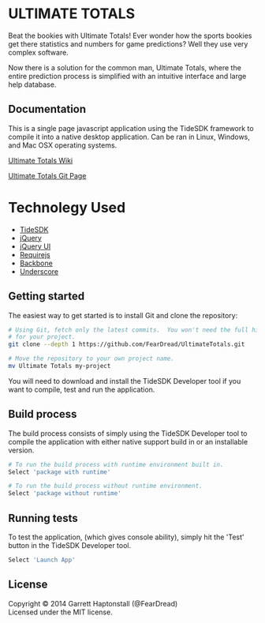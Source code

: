 ULTIMATE TOTALS
====================

Beat the bookies with Ultimate Totals!  Ever wonder how the sports bookies get there 
statistics and numbers for game predictions?  Well they use very complex software.  

Now there is a solution for the common man, Ultimate Totals, where the entire prediction
process is simplified with an intuitive interface and large help database.  

## Documentation ##

This is a single page javascript application using the TideSDK framework to compile
it into a native desktop application.  Can be ran in Linux, Windows, and Mac OSX operating
systems.

[Ultimate Totals Wiki](https://github.com/FearDread/UltimateTotals/wiki)

[Ultimate Totals Git Page](http://feardread.github.io/UltimateTotals)

# Technolegy Used
  - [TideSDK](http://www.tidesdk.org)
  - [jQuery](http://jquery.org)
  - [jQuery UI](http://jqueryui.com)
  - [Requirejs](http://requirejs.org)
  - [Backbone](http://backbonejs.org)
  - [Underscore](http://underscorejs.org)

## Getting started ##

The easiest way to get started is to install Git and clone the repository:

``` bash
# Using Git, fetch only the latest commits.  You won't need the full history
# for your project.
git clone --depth 1 https://github.com/FearDread/UltimateTotals.git

# Move the repository to your own project name.
mv Ultimate Totals my-project
```

You will need to download and install the TideSDK Developer tool 
if you want to compile, test and run the application. 

## Build process ##

The build process consists of simply using the TideSDK Developer tool to compile the 
application with either native support build in or an installable version.

``` bash
# To run the build process with runtime environment built in.
Select 'package with runtime'

# To run the build process without runtime environment. 
Select 'package without runtime'
```

## Running tests ##

To test the application, (which gives console ability), simply hit the 'Test' button
in the TideSDK Developer tool.

``` bash
Select 'Launch App'
```
## License ##
Copyright © 2014 Garrett Haptonstall (@FearDread)  
Licensed under the MIT license.
